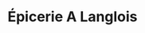 ---
title: "Épicerie A Langlois"
url: /saint-mathieu-du-parc/epicerie-a-langlois/
shop: Supermarkt
---